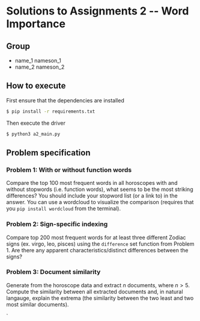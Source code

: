 # Solutions to Assignments 2 -- Word Importance #

## Group

* name_1 nameson_1
* name_2 nameson_2

## How to execute

First ensure that the dependencies are installed

```sh
$ pip install -r requirements.txt
```

Then execute the driver

```sh
$ python3 a2_main.py
```

## Problem specification

### Problem 1: With or without function words ##

Compare the top 100 most frequent words in all horoscopes with and without stopwords (i.e. function words), what seems to be the most striking differences? You should include your stopword list (or a link to) in the answer. You can use a wordcloud to visualize the comparison (requires that you `pip install wordcloud` from the terminal). 

### Problem 2: Sign-specific indexing ##

Compare top 200 most frequent words for at least three different Zodiac signs (ex. virgo, leo, pisces) using the `difference` set function from Problem 1. Are there any apparent characteristics/distinct differences between the signs?

### Problem 3: Document similarity ##

Generate    from the horoscope data and extract $n$ documents, where $n > 5$. Compute the similarity between all extracted documents and, in natural langauge, explain the extrema (the similarity between the two least and two most similar documents).


`